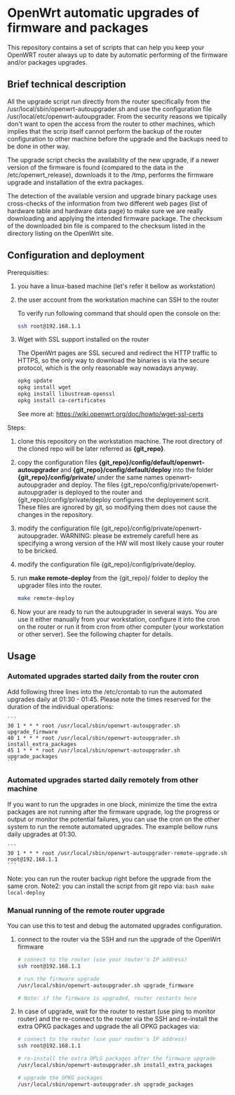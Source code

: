 # OpenWrt automatic upgrades of firmware and packages

This repository contains a set of scripts that can help you keep your OpenWRT router always up to date by automatic performing of the firmware and/or packages upgrades.

## Brief technical description

All the upgrade script run directly from the router specifically from the /usr/local/sbin/openwrt-autoupgrader.sh and use the configuration file /usr/local/etc/openwrt-autoupgrader. From the security reasons we tipically don't want to open the access from the router to other machines, which implies that the scrip itself cannot perform the backup of the router configuration to other machine before the upgrade and the backups need to be done in other way.

The upgrade script checks the availability of the new upgrade, if a newer version of the firmware is found (compared to the data in the /etc/openwrt_release), downloads it to the /tmp, performs the firmware upgrade and installation of the extra packages.

The detection of the available version and upgrade binary package uses cross-checks of the information from two different web pages
(list of hardware table and hardware data page) to make sure we are really downloading and applying the intended firmware package.
The checksum of the downloaded bin file is compared to the checksum listed in the directory listing on the OpenWrt site.

## Configuration and deployment

Prerequisities:

1) you have a linux-based machine (let's refer it bellow as workstation)

2) the user account from the workstation machine can SSH to the router

    To verify run following command that should open the console on the:

    ```bash
    ssh root@192.168.1.1
    ```

3) Wget with SSL support installed on the router

    The OpenWrt pages are SSL secured and redirect the HTTP traffic to HTTPS, so the only way to download the binaries is via the secure
    protocol, which is the only reasonable way nowadays anyway.

    ```bash
    opkg update
    opkg install wget
    opkg install libustream-openssl
    opkg install ca-certificates
    ```

    See more at: https://wiki.openwrt.org/doc/howto/wget-ssl-certs

Steps:

1) clone this repository on the workstation machine. The root directory of the cloned repo will be later referred as **{git_repo}**.

2) copy the configuration files **{git_repo}/config/default/openwrt-autoupgrader** and **{git_repo}/config/default/deploy** into the folder **{git_repo}/config/private/** under the same names openwrt-autoupgrader and deploy. The files {git_repo/config/private/openwrt-autoupgrader is deployed to the router and {git_repo}/config/private/deploy configures the deployement scrit. These files are ignored by git, so modifying them does not cause the changes in the repository.

3) modify the configuration file {git_repo}/config/private/openwrt-autoupgrader. WARNING: please be extremely carefull here as specifying a wrong version of the HW will most likely cause your router to be bricked.

4) modify the configuration file {git_repo}/config/private/deploy.

5) run **make remote-deploy** from the {git_repo}/ folder to deploy the upgrader files into the router.

    ```bash
    make remote-deploy
    ```

6) Now your are ready to run the autoupgrader in several ways. You are use it either manually from your workstation, configure it into the cron on the router or run it from cron from other computer (your workstation or other server). See the following chapter for details.

## Usage

### Automated upgrades started daily from the router cron

Add following three lines into the /etc/crontab to run the automated upgrades daily at 01:30 - 01:45. Please note the times reserved for the duration of the individual operations:
    
    ```
    30 1 * * * root /usr/local/sbin/openwrt-autoupgrader.sh upgrade_firmware
    40 1 * * * root /usr/local/sbin/openwrt-autoupgrader.sh install_extra_packages
    45 1 * * * root /usr/local/sbin/openwrt-autoupgrader.sh upgrade_packages
    ```

### Automated upgrades started daily remotely from other machine

If you want to run the upgrades in one block, minimize the time the extra packages are not running after the firmware upgrade, log the progress or output or monitor the potential failures, you can use the cron on the other system to run the remote automated upgrades. The example bellow runs daily upgrades at 01:30.

    ```
    30 1 * * * root /usr/local/sbin/openwrt-autoupgrader-remote-upgrade.sh root@192.168.1.1
    ```

Note: you can run the router backup right before the upgrade from the same cron.
Note2: you can install the script from git repo via:
    ```bash
	make local-deploy
	```

### Manual running of the remote router upgrade

You can use this to test and debug the automated upgrades configuration.

1) connect to the router via the SSH and run the upgrade of the OpenWrt firmware

    ```bash
    # connect to the router (use your router's IP address)
    ssh root@192.168.1.1

    # run the firmware upgrade
    /usr/local/sbin/openwrt-autoupgrader.sh upgrade_firmware

    # Note: if the firmware is upgraded, router restarts here
    ```

2) In case of upgrade, wait for the router to restart (use ping to monitor router) and the re-connect to the router via the SSH and re-install the extra OPKG packages and upgrade the all OPKG packages via:

    ```bash
    # connect to the router (use your router's IP address)
    ssh root@192.168.1.1

    # re-install the extra OPLG packages after the firmware upgrade
    /usr/local/sbin/openwrt-autoupgrader.sh install_extra_packages

    # upgrade the OPKG packages
    /usr/local/sbin/openwrt-autoupgrader.sh upgrade_packages
    ```
